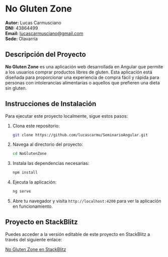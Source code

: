 # No Gluten Zone

**Autor:** Lucas Carmusciano  
**DNI:** 43864499  
**Email:** lucascarmusciano@gmail.com  
**Sede:** Olavarría

## Descripción del Proyecto

**No Gluten Zone** es una aplicación web desarrollada en Angular que permite a los usuarios comprar productos libres de gluten. Esta aplicación está diseñada para proporcionar una experiencia de compra fácil y rápida para personas con intolerancias alimentarias o aquellos que prefieren una dieta sin gluten.


## Instrucciones de Instalación

Para ejecutar este proyecto localmente, sigue estos pasos:

1. Clona este repositorio:

   ```bash
   git clone https://github.com/lucascarmu/SeminarioAngular.git
   ```

2. Navega al directorio del proyecto:

   ```bash
   cd NoGlutenZone
   ```

3. Instala las dependencias necesarias:

   ```bash
   npm install
   ```

4. Ejecuta la aplicación:

   ```bash
   ng serve
   ```

5. Abre tu navegador y visita `http://localhost:4200` para ver la aplicación en funcionamiento.

## Proyecto en StackBlitz

Puedes acceder a la versión editable de este proyecto en StackBlitz a través del siguiente enlace:

[No Gluten Zone en StackBlitz](https://stackblitz.com/~/github.com/lucascarmu/NoGlutenZone)
